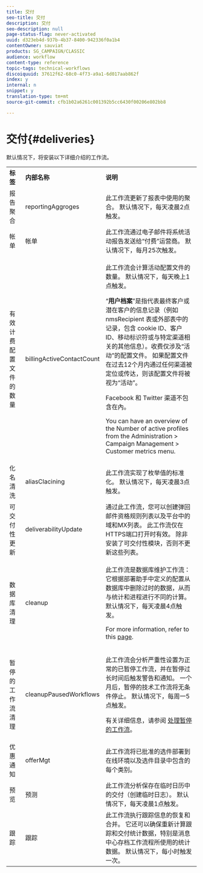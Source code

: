 ```yaml
---
title: 交付
seo-title: 交付
description: 交付
seo-description: null
page-status-flag: never-activated
uuid: d323eb4d-937b-4b37-8400-942336f0a1b4
contentOwner: sauviat
products: SG_CAMPAIGN/CLASSIC
audience: workflow
content-type: reference
topic-tags: technical-workflows
discoiquuid: 37612f62-68c0-4f73-a9a1-6d017aab862f
index: y
internal: n
snippet: y
translation-type: tm+mt
source-git-commit: cfb1b02a6261c001392b5cc6430f00206e802bb8

---
```



# 交付{#deliveries}

默认情况下，将安装以下详细介绍的工作流。

<table> 
 <tbody> 
  <tr> 
   <td> <strong>标签</strong><br /> </td> 
   <td> <strong>内部名称</strong><br /> </td> 
   <td> <strong>说明</strong><br /> </td> 
  </tr> 
  <tr> 
   <td> <span class="uicontrol">报告聚合</span><br /> </td> 
   <td> <span class="uicontrol">reportingAggroges</span><br /> </td> 
   <td> 此工作流更新了报表中使用的聚合。 默认情况下，每天凌晨2点触发。<br /> </td> 
  </tr> 
  <tr> 
   <td> <span class="uicontrol">帐单</span><br /> </td> 
   <td> <span class="uicontrol">帐单</span><br /> </td> 
   <td> 此工作流通过电子邮件将系统活动报告发送给“付费”运营商。 默认情况下，每月25次触发。<br /> </td> 
  </tr> 
  <tr> 
   <td> <span class="uicontrol">有效计费配置文件的数量</span><br /> </td> 
   <td> <span class="uicontrol">billingActiveContactCount</span><br /> </td> 
   <td> <p>此工作流会计算活动配置文件的数量。 默认情况下，每天晚上1点触发。</p> <p>“<strong>用户档案</strong>”是指代表最终客户或潜在客户的信息记录（例如 nmsRecipient 表或外部表中的记录，包含 cookie ID、客户 ID、移动标识符或与特定渠道相关的其他信息）。收费仅涉及“活动”的配置文件。 如果配置文件在过去12个月内通过任何渠道被定位或传达，则该配置文件将被视为“活动”。</p> <p>Facebook 和 Twitter 渠道不包含在內。</p> <p>You can have an overview of the <span class="uicontrol">Number of active profiles</span> from the <span class="uicontrol">Administration</span> &gt; <span class="uicontrol">Campaign Management</span> &gt; <span class="uicontrol">Customer metrics</span> menu.</p> </td> 
  </tr> 
  <tr> 
   <td> <span class="uicontrol">化名清洗</span><br /> </td> 
   <td> <span class="uicontrol">aliasClacining</span><br /> </td> 
   <td> 此工作流实现了枚举值的标准化。 默认情况下，每天凌晨3点触发。<br /> </td> 
  </tr> 
  <tr> 
   <td> <span class="uicontrol">可交付性更新</span><br /> </td> 
   <td> <span class="uicontrol">deliverabilityUpdate</span><br /> </td> 
   <td> 通过此工作流，您可以创建弹回邮件资格规则列表以及平台中的域和MX列表。 此工作流仅在HTTPS端口打开时有效。 除非安装了可交付性模块，否则不更新这些列表。<br /> </td> 
  </tr> 
  <tr> 
   <td> <span class="uicontrol">数据库清理</span><br /> </td> 
   <td> <span class="uicontrol">cleanup</span><br /> </td> 
   <td> <p>此工作流是数据库维护工作流：它根据部署助手中定义的配置从数据库中删除过时的数据，从而与统计和进程进行不同的计算。 默认情况下，每天凌晨4点触发。</p> <p>For more information, refer to this <a href="../../production/using/database-cleanup-workflow.md">page</a>.</p> </td> 
  </tr> 
  <tr> 
   <td> <span class="uicontrol">暂停的工作流清理</span><br /> </td> 
   <td> <span class="uicontrol">cleanupPausedWorkflows</span><br /> </td> 
   <td> <p>此工作流会分析严重性设置为正常的已暂停工作流，并在暂停过长时间后触发警告和通知。 一个月后，暂停的技术工作流将无条件停止。 默认情况下，每周一5点触发。</p> <p>有关详细信息，请参阅 <a href="../../workflow/using/monitoring-workflow-execution.md#handling-of-paused-workflows" target="_blank">处理暂停的工作流</a>。</p></td> 
  </tr> 
  <tr> 
   <td> <span class="uicontrol">优惠通知</span><br /> </td> 
   <td> <span class="uicontrol">offerMgt</span><br /> </td> 
   <td> 此工作流将已批准的选件部署到在线环境以及选件目录中包含的每个类别。<br /> </td> 
  </tr> 
  <tr> 
   <td> <span class="uicontrol">预览</span><br /> </td> 
   <td> <span class="uicontrol">预测</span><br /> </td> 
   <td> 此工作流分析保存在临时日历中的交付（创建临时日志）。 默认情况下，每天凌晨1点触发。<br /> </td> 
  </tr> 
  <tr> 
   <td> <span class="uicontrol">跟踪</span><br /> </td> 
   <td> <span class="uicontrol">跟踪</span><br /> </td> 
   <td> 此工作流执行跟踪信息的恢复和合并。 它还可以确保重新计算跟踪和交付统计数据，特别是消息中心存档工作流程所使用的统计数据。 默认情况下，每小时触发一次。 <br /> </td> 
  </tr> 
 </tbody> 
</table>

